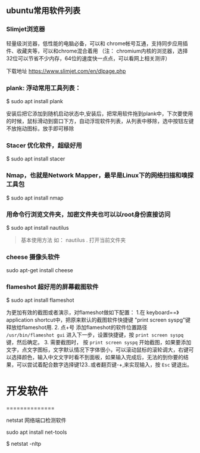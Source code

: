 ## ubuntu常用软件列表


### Slimjet浏览器

轻量级浏览器，低性能的电脑必备，可以和 chrome帐号互通，支持同步应用插件、收藏夹等，可以和chrome混合着用
（注： chromium内核的浏览器，选择32位可以节省不少内存，64位的速度快一点点，可以看网上相关测评）

下载地址 https://www.slimjet.com/en/dlpage.php   

### plank: 浮动常用工具列表： 

$ sudo apt install plank

安装后把它添加到随机启动状态中,安装后，把常用软件拖到plank中，下次要使用的时候，鼠标滑动到窗口下方，自动浮现软件列表，从列表中移除，选中按钮左键不放拖动图标，放手即可移除

### Stacer 优化软件，超级好用

$ sudo apt install stacer

### Nmap，也就是Network Mapper，最早是Linux下的网络扫描和嗅探工具包

$ sudo apt  install nmap


### 用命令行浏览文件夹，加密文件夹也可以以root身份直接访问

$ sudo apt install nautilus

> 基本使用方法  如： nautilus . 打开当前文件夹

### cheese 摄像头软件

sudo apt-get install cheese 

### flameshot 超好用的屏幕截图软件

$ sudo apt install flameshot

为更加有效的截图或者演示，对flameshot做如下配置： 1.在 keyboard==》application shortcut中，把原来默认的截图软件快捷键 "print screen syspg"键释放给flameshot用. 2. 点+号 添加flameshot的软件位置路径 ``` /usr/bin/flameshot gui ```  进入下一步，设置快捷键，按 ``` print screen syspq ``` 键，然后确定。 3. 需要截图时， 按 ``` print screen syspq ``` 开始截图，如果要添加文字，点文字图标，文字默认情况下字体很小，可以滚动鼠标的滚轮调大，右键可以选择颜色，输入中文文字时看不到面板，如果输入完成后，无法的到你要的结果，可以尝试着配合数字选择键123..或者翻页键-+,来实现输入，按 ``` Esc ``` 键退出。




# 开发软件

==============

netstat 网络端口检测软件

sudo apt install net-tools

$ netstat -nltp



